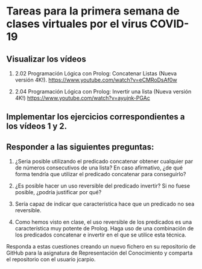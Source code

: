 
# Tareas para la primera semana de clases virtuales por el virus COVID-19

## Visualizar los vídeos

1. 2.02 Programación Lógica con Prolog: Concatenar Listas (Nueva versión 4K!). 
   https://www.youtube.com/watch?v=eCMRoDsAf0w
   
2. 2.04 Programación Lógica con Prolog: Invertir una lista (Nueva versión 4K!)
   https://www.youtube.com/watch?v=ayujnk-PGAc
   
## Implementar los ejercicios correspondientes a los vídeos 1 y 2.

## Responder a las siguientes preguntas:

1. ¿Seria posible utilizando el predicado concatenar obtener cualquier par de números consecutivos de una lista? En caso afirmativo,
¿de qué forma tendría que utilizar el predicado concatenar para conseguirlo?

2. ¿Es posible hacer un uso reversible del predicado invertir? Si no fuese posible, ¿podría justificar por qué?

3. Sería capaz de indicar que característica hace que un predicado no sea reversible.

4. Como hemos visto en clase, el uso reversible de los predicados es una característica muy potente de Prolog. Haga uso
   de una combinación de los predicados concatenar e invertir en el que se utilice esta técnica.
   
Responda a estas cuestiones creando un nuevo fichero en su repositorio de GitHub para la asignatura de Representación del Conocimiento y comparta el repositorio con el usuario jcarpio.
   

